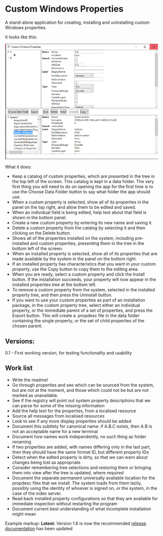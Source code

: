 # Custom Windows Properties

A stand-alone application for creating, installing and uninstalling custom Windows properties.

It looks like this:

![](Screenshot.png)

What it does:
- Keep a catalog of custom properties, which are presented in the tree in the top left of the screen. This catalog is kept in a data folder. The very first thing you will need to do on opening the app for the first time is to use the Choose Data Folder button to say what folder the app should use.
- When a custom property is selected, show all of its properties in the panel on the top right, and allow them to be edited and saved.
- When an individual field is being edited, help text about that field is shown in the bottom panel.
- Create a new custom property by entering its new name and saving it.
- Delete a custom property from the catalog by selecting it and then clicking on the Delete button.
- Shows all of the properties installed on the system, including pre-installed and custom properties, presenting them in the tree in the bottom left of the screen.
- When an installed property is selected, show all of its properties that are made available by the system in the panel on the bottom right.
- If an installed property has characteristics that you want in your custom property, use the Copy button to copy them to the editing area.
- When you are ready, select a custom property and click the Install button. If the installation succeeds, your property will now appear in the installed properties tree at the bottom left.
- To remove a custom property from the system, selected in the installed property tree, and then press the Uninstall button.
- If you want to use your custom properties as part of an installation package, in the custom property tree, select either an individual property, or the immediate parent of a set of properties, and press the Export button. This will create a .propdesc file in the data folder containing the single property, or the set of child properties of the chosen parent.

## Versions:   
0.1 - First working version, for testing functionality and usability

## Work list
- Write the readme!
- Go through properties and see which can be sourced from the system, but are not at the moment, and those which could not be but are not marked as unavailable.
- See if the registry will point out system property descriptions that we can parse for some of the missing information
- Add the help text for the properties, from a localised resource
- Source all messages from localised resources
- Look to see if any more display properties should be added
- Document this subtlety for canonical name: if A.B.C exists, then A.B is not an acceptable name for a new terminal
- Document how names work independently, no such thing as folder renaming
- If two properties are added, with names differing only in the last part, then they should have the same format ID, but different property IDs
- Detect when the edited property is dirty, so that we can warn about changes being lost as appropriate
- Consider remembering tree selections and restoring them or bringing them into view after the tree is updated, where required
- Document the separate permanent universally available location for the propdesc files that we install. The system loads from them lazily, possibly using the identity of whoever is signed on, or the system, in the case of the index server.
- Read back installed property configurations so that they are available for immediate inspection without restarting the program
- Document current best understanding of what incomplete installation might mean

Example markup:
**Latest:** Version 1.6 is now the recommended [release](../../releases/tag/v1.6).  [documentation](../../wiki) has been updated 
